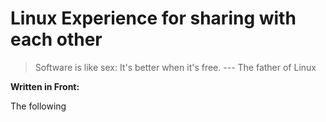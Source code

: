 # Linux Experience for sharing with each other

> Software is like sex: It's better when it's free.
>                                                    --- The father of Linux

**Written in Front:**

The following 
